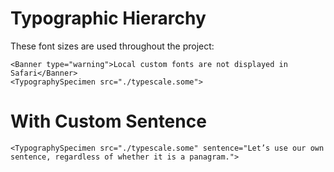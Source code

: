 # Typographic Hierarchy

These font sizes are used throughout the project:

```Component
<Banner type="warning">Local custom fonts are not displayed in Safari</Banner>
<TypographySpecimen src="./typescale.some">
```

# With Custom Sentence

```Component
<TypographySpecimen src="./typescale.some" sentence="Let’s use our own sentence, regardless of whether it is a panagram.">
```